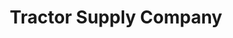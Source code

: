 ---
title: "Tractor Supply Company"
url: /grand-junction/tractor-supply-company/
shop: Dorfladen
---